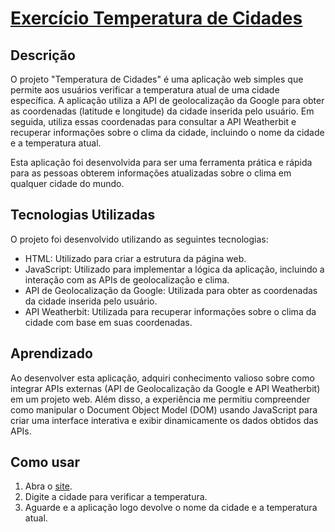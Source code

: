 # [Exercício Temperatura de Cidades](https://exercicios-js-silk.vercel.app/)

## Descrição

O projeto "Temperatura de Cidades" é uma aplicação web simples que permite aos usuários verificar a temperatura atual de uma cidade específica. A aplicação utiliza a API de geolocalização da Google para obter as coordenadas (latitude e longitude) da cidade inserida pelo usuário. Em seguida, utiliza essas coordenadas para consultar a API Weatherbit e recuperar informações sobre o clima da cidade, incluindo o nome da cidade e a temperatura atual.

Esta aplicação foi desenvolvida para ser uma ferramenta prática e rápida para as pessoas obterem informações atualizadas sobre o clima em qualquer cidade do mundo.

## Tecnologias Utilizadas

O projeto foi desenvolvido utilizando as seguintes tecnologias:

- HTML: Utilizado para criar a estrutura da página web.
- JavaScript: Utilizado para implementar a lógica da aplicação, incluindo a interação com as APIs de geolocalização e clima.
- API de Geolocalização da Google: Utilizada para obter as coordenadas da cidade inserida pelo usuário.
- API Weatherbit: Utilizada para recuperar informações sobre o clima da cidade com base em suas coordenadas.

## Aprendizado

Ao desenvolver esta aplicação, adquiri conhecimento valioso sobre como integrar APIs externas (API de Geolocalização da Google e API Weatherbit) em um projeto web. Além disso, a experiência me permitiu compreender como manipular o Document Object Model (DOM) usando JavaScript para criar uma interface interativa e exibir dinamicamente os dados obtidos das APIs.

## Como usar
1. Abra o [site](https://exercicios-js-silk.vercel.app/).
2. Digite a cidade para verificar a temperatura.
3. Aguarde e a aplicação logo devolve o nome da cidade e a temperatura atual.


